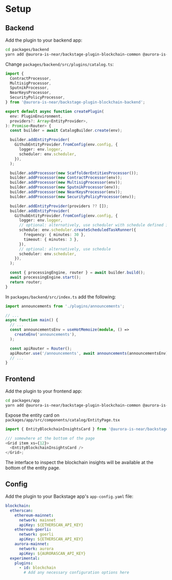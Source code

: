 # Setup

## Backend

Add the plugin to your backend app:

```bash
cd packages/backend
yarn add @aurora-is-near/backstage-plugin-blockchain-common @aurora-is-near/backstage-plugin-blockchain-frontend"
```

Change `packages/backend/src/plugins/catalog.ts`:

```ts
import {
  ContractProcessor,
  MultisigProcessor,
  SputnikProcessor,
  NearKeysProcessor,
  SecurityPolicyProcessor,
} from '@aurora-is-near/backstage-plugin-blockchain-backend';

export default async function createPlugin(
  env: PluginEnvironment,
  providers?: Array<EntityProvider>,
): Promise<Router> {
  const builder = await CatalogBuilder.create(env);

  builder.addEntityProvider(
    GithubEntityProvider.fromConfig(env.config, {
      logger: env.logger,
      scheduler: env.scheduler,
    }),
  );

  builder.addProcessor(new ScaffolderEntitiesProcessor());
  builder.addProcessor(new ContractProcessor(env));
  builder.addProcessor(new MultisigProcessor(env));
  builder.addProcessor(new SputnikProcessor(env));
  builder.addProcessor(new NearKeysProcessor(env));
  builder.addProcessor(new SecurityPolicyProcessor(env));

  builder.addEntityProvider(providers ?? []);
  builder.addEntityProvider(
    GithubEntityProvider.fromConfig(env.config, {
      logger: env.logger,
      // optional: alternatively, use scheduler with schedule defined in app-config.yaml
      schedule: env.scheduler.createScheduledTaskRunner({
        frequency: { minutes: 30 },
        timeout: { minutes: 3 },
      }),
      // optional: alternatively, use schedule
      scheduler: env.scheduler,
    }),
  );

  const { processingEngine, router } = await builder.build();
  await processingEngine.start();
  return router;
}
```

In `packages/backend/src/index.ts` add the following:

```ts
import announcements from './plugins/announcements';

// ...
async function main() {
  // ...
  const announcementsEnv = useHotMemoize(module, () =>
    createEnv('announcements'),
  );

  const apiRouter = Router();
  apiRouter.use('/announcements', await announcements(announcementsEnv));
  // ...
}
```

## Frontend

Add the plugin to your frontend app:

```bash
cd packages/app
yarn add @aurora-is-near/backstage-plugin-blockchain-common @aurora-is-near/backstage-plugin-blockchain-backend"
```

Expose the entity card on `packages/app/src/components/catalog/EntityPage.tsx`

```ts
import { EntityBlockchainInsightsCard } from '@aurora-is-near/backstage-plugin-blockchain-frontend';

/// somewhere at the bottom of the page
<Grid item xs={12}>
  <EntityBlockchainInsightsCard />
</Grid>;
```

The interface to inspect the blockchain insights will be available at the bottom of the entity page.

## Config

Add the plugin to your Backstage app's `app-config.yaml` file:

```yaml
blockchain:
  etherscan:
    ethereum-mainnet:
      network: mainnet
      apiKey: ${ETHERSCAN_API_KEY}
    ethereum-goerli:
      network: goerli
      apiKey: ${ETHERSCAN_API_KEY}
    aurora-mainnet:
      network: aurora
      apiKey: ${AURORASCAN_API_KEY}
  experimental:
    plugins:
      - id: blockchain
        # Add any necessary configuration options here
```
